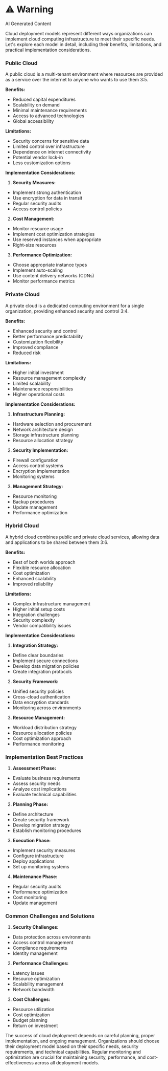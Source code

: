 <div class="warning"><h1>⚠️ Warning</h1><span>AI Generated Content</span></div>


Cloud deployment models represent different ways organizations can implement cloud computing infrastructure to meet their specific needs. Let's explore each model in detail, including their benefits, limitations, and practical implementation considerations.

###  Public Cloud

A public cloud is a multi-tenant environment where resources are provided as a service over the internet to anyone who wants to use them 3:5.

**Benefits:**

- Reduced capital expenditures
- Scalability on demand
- Minimal maintenance requirements
- Access to advanced technologies
- Global accessibility

**Limitations:**

- Security concerns for sensitive data
- Limited control over infrastructure
- Dependence on internet connectivity
- Potential vendor lock-in
- Less customization options

**Implementation Considerations:**

1. **Security Measures:**
  - Implement strong authentication
  - Use encryption for data in transit
  - Regular security audits
  - Access control policies


2. **Cost Management:**
  - Monitor resource usage
  - Implement cost optimization strategies
  - Use reserved instances when appropriate
  - Right-size resources


3. **Performance Optimization:**
  - Choose appropriate instance types
  - Implement auto-scaling
  - Use content delivery networks (CDNs)
  - Monitor performance metrics



###  Private Cloud

A private cloud is a dedicated computing environment for a single organization, providing enhanced security and control 3:4.

**Benefits:**

- Enhanced security and control
- Better performance predictability
- Customization flexibility
- Improved compliance
- Reduced risk

**Limitations:**

- Higher initial investment
- Resource management complexity
- Limited scalability
- Maintenance responsibilities
- Higher operational costs

**Implementation Considerations:**

1. **Infrastructure Planning:**  
  - Hardware selection and procurement
  - Network architecture design
  - Storage infrastructure planning
  - Resource allocation strategy


2. **Security Implementation:**  
  - Firewall configuration
  - Access control systems
  - Encryption implementation
  - Monitoring systems


3. **Management Strategy:**  
  - Resource monitoring
  - Backup procedures
  - Update management
  - Performance optimization



###  Hybrid Cloud

A hybrid cloud combines public and private cloud services, allowing data and applications to be shared between them 3:6.

**Benefits:**

- Best of both worlds approach
- Flexible resource allocation
- Cost optimization
- Enhanced scalability
- Improved reliability

**Limitations:**

- Complex infrastructure management
- Higher initial setup costs
- Integration challenges
- Security complexity
- Vendor compatibility issues

**Implementation Considerations:**

1. **Integration Strategy:**
  - Define clear boundaries
  - Implement secure connections
  - Develop data migration policies
  - Create integration protocols


2. **Security Framework:**
  - Unified security policies
  - Cross-cloud authentication
  - Data encryption standards
  - Monitoring across environments


3. **Resource Management:**
  - Workload distribution strategy
  - Resource allocation policies
  - Cost optimization approach
  - Performance monitoring



###  Implementation Best Practices

1. **Assessment Phase:**
  - Evaluate business requirements
  - Assess security needs
  - Analyze cost implications
  - Evaluate technical capabilities


2. **Planning Phase:**
  - Define architecture
  - Create security framework
  - Develop migration strategy
  - Establish monitoring procedures


3. **Execution Phase:**
  - Implement security measures
  - Configure infrastructure
  - Deploy applications
  - Set up monitoring systems


4. **Maintenance Phase:**
  - Regular security audits
  - Performance optimization
  - Cost monitoring
  - Update management



###  Common Challenges and Solutions

1. **Security Challenges:**
  - Data protection across environments
  - Access control management
  - Compliance requirements
  - Identity management


2. **Performance Challenges:**
  - Latency issues
  - Resource optimization
  - Scalability management
  - Network bandwidth


3. **Cost Challenges:**
  - Resource utilization
  - Cost optimization
  - Budget planning
  - Return on investment



The success of cloud deployment depends on careful planning, proper implementation, and ongoing management. Organizations should choose their deployment model based on their specific needs, security requirements, and technical capabilities. Regular monitoring and optimization are crucial for maintaining security, performance, and cost-effectiveness across all deployment models.